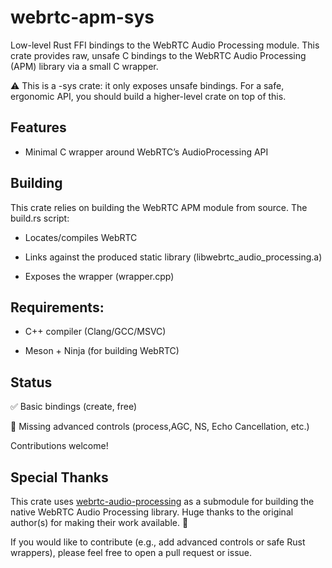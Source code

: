 # webrtc-apm-sys

Low-level Rust FFI bindings to the WebRTC Audio Processing module.
This crate provides raw, unsafe C bindings to the WebRTC Audio Processing (APM) library via a small C wrapper.

⚠️ This is a -sys crate: it only exposes unsafe bindings. For a safe, ergonomic API, you should build a higher-level crate on top of this.

## Features
- Minimal C wrapper around WebRTC’s AudioProcessing API

## Building

This crate relies on building the WebRTC APM module from source.
The build.rs script:
- Locates/compiles WebRTC

- Links against the produced static library (libwebrtc_audio_processing.a)

- Exposes the  wrapper (wrapper.cpp)

## Requirements:

- C++ compiler (Clang/GCC/MSVC)

- Meson + Ninja (for building WebRTC)

## Status

✅ Basic bindings (create, free)

🚧 Missing advanced controls (process,AGC, NS, Echo Cancellation, etc.)

Contributions welcome!


## Special Thanks

This crate uses [webrtc-audio-processing](https://github.com/cross-platform/webrtc-audio-processing.git)
 as a submodule for building the native WebRTC Audio Processing library.
Huge thanks to the original author(s) for making their work available. 🙏


If you would like to contribute (e.g., add advanced controls or safe Rust wrappers), please feel free to open a pull request or issue.